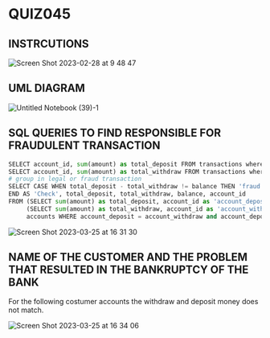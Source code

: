 # QUIZ045

## INSTRCUTIONS
![Screen Shot 2023-02-28 at 9 48 47](https://user-images.githubusercontent.com/111761417/221723523-188e08a3-6ed7-4698-9819-fb5a965206be.png)

## UML DIAGRAM
![Untitled Notebook (39)-1](https://user-images.githubusercontent.com/111761417/227703470-39873f41-3100-4372-b8c3-fdcde86d12f6.jpg)

## SQL QUERIES TO FIND RESPONSIBLE FOR FRAUDULENT TRANSACTION

```.py
SELECT account_id, sum(amount) as total_deposit FROM transactions where transaction_type = 'deposit' GROUP BY account_id; total deposit
SELECT account_id, sum(amount) as total_withdraw FROM transactions where transaction_type = 'withdraw' GROUP BY account_id; total withdraw
# group in legal or fraud transaction
SELECT CASE WHEN total_deposit - total_withdraw != balance THEN 'fraud' ELSE 'legal'
END AS 'Check', total_deposit, total_withdraw, balance, account_id
FROM (SELECT sum(amount) as total_deposit, account_id as 'account_deposit' FROM transactions where transaction_type = 'deposit' GROUP BY account_id ),
     (SELECT sum(amount) as total_withdraw, account_id as 'account_withdraw' FROM transactions where transaction_type = 'withdraw' GROUP BY account_id),
     accounts WHERE account_deposit = account_withdraw and account_deposit = accounts.account_id;
```
![Screen Shot 2023-03-25 at 16 31 30](https://user-images.githubusercontent.com/111761417/227703810-a1c01ebe-2de7-44a7-b03d-e740452de58e.png)

## NAME OF THE CUSTOMER AND THE PROBLEM THAT RESULTED IN THE BANKRUPTCY OF THE BANK

For the following costumer accounts the withdraw and deposit money does not match.

![Screen Shot 2023-03-25 at 16 34 06](https://user-images.githubusercontent.com/111761417/227703981-df279cd6-1572-4a2a-a87a-76b1e849acbb.png)
